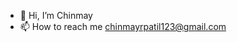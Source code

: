 - 👋 Hi, I’m Chinmay
- 📫 How to reach me chinmayrpatil123@gmail.com



<!---
KingCrimson-tech/KingCrimson-tech is a ✨ special ✨ repository because its `README.md` (this file) appears on your GitHub profile.
You can click the Preview link to take a look at your changes.
--->
